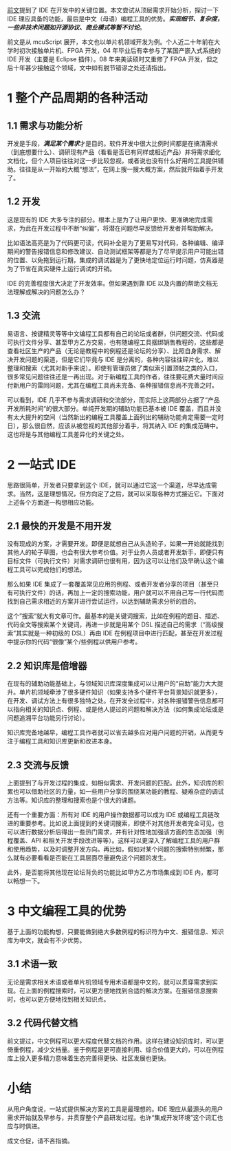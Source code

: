 [前文](https://zhuanlan.zhihu.com/p/259797200)提到了 IDE 在开发中的关键位置。本文尝试从顶层需求开始分析，探讨一下 IDE 理应具备的功能，最后是中文（母语）编程工具的优势。***实现细节、复杂度，一些非技术问题如开源协议、商业模式等暂不讨论***。

前文是从 mcuScript 展开，本文也以单片机领域开发为例。个人近二十年前在大学时初次接触单片机、FPGA 开发，04 年毕业后有幸参与了某国产嵌入式系统的 IDE 开发（主要是 Eclipse 插件）。08 年来美读硕时又重修了 FPGA 开发，但之后十年甚少接触这个领域，文中如有脱节错谬之处还请指出。

# 1 整个产品周期的各种活动

## 1.1 需求与功能分析

开发是手段，***满足某个需求***才是目的。软件开发中很大比例时间都是在搞清需求（到底想要什么）、调研现有产品（看看是否已有同样或相近产品）并将需求细化文档化，但个人项目往往对这一步比较忽视，或者说也没有什么好用的工具提供辅助。往往是从一开始的大概“想法”，在网上搜一搜大概方案，然后就开始着手开发了。

## 1.2 开发

这是现有的 IDE 大多专注的部分。根本上是为了让用户更快、更准确地完成需求，为此在开发过程中不断“纠偏”，将潜在问题尽早反馈给开发者并帮助解决。

比如语法高亮是为了代码更可读，代码补全是为了更易写对代码，各种编辑、编译期间的警告报错信息和修改建议、自动测试框架等都是为了尽早提示用户可能出错的位置、以免拖到运行期，集成的调试器是为了更快地定位运行时问题，仿真器是为了节省在真实硬件上运行调试的开销。

IDE 的完善程度很大决定了开发效率。但如果遇到靠 IDE 以及内置的帮助文档无法理解或解决的问题怎么办？

## 1.3 交流

易语言、按键精灵等等中文编程工具都有自己的论坛或者群，供问题交流、代码或可执行文件分享、甚至甲方乙方交易，也有随编程工具捆绑销售教程的，这些都是查看社区生产的产品（无论是教程中的例程还是论坛的分享）、比照自身需求、解决开发问题的渠道，但是它们毕竟与 IDE 是分离的，各种内容往往碎片化，难以整理和搜索（尤其对新手来说）。即使有管理员做了类似索引置顶帖之类的入口，很多常见问题往往还是一再出现。对于新编程工具的作者，往往要花费大量时间应付新用户的雷同问题，尤其在编程工具尚未完备、各种报错信息尚不完善之时。

可以看到，IDE 几乎不参与需求调研和交流部分，而实际上这两部分占据了“产品开发所耗时间“的很大部分。单纯开发期的辅助功能已基本被 IDE 覆盖，而且并没有太大提升的空间（当然新出的编程工具覆盖上面列出的辅助功能肯定需要一定时日），那么很自然，应该从被忽视的其他部分着手，将其纳入 IDE 的集成范畴中。这也将是与其他编程工具差异化的关键之处。

# 2 一站式 IDE

思路很简单，开发者只要拿到这个 IDE，就可以通过它这一个渠道，尽早达成需求。当然，这是理想情况，但方向定了之后，就可以采取各种方式接近它。下面对上述各个方面逐一构想相应功能。

## 2.1 最快的开发是不用开发

没有现成的方案，才需要开发。即便是就想自己从头造轮子，如果一开始就能找到其他人的轮子草图，也会有很大参考价值。对于业务人员或者开发新手，即便只有目标文件（可执行文件）对需求调研也很有用，因为这可以让他们及早确认这个编程工具可以完成他们的想法。

那么如果 IDE 集成了一套覆盖常见应用的例程、或者开发者分享的项目（甚至只有可执行文件）的话，再加上一定的搜索功能，用户就可以不用自己写一行代码而找到自己需求相近的方案并进行尝试运行，以达到辅助需求分析的目的。

这个”搜索“就大有文章可作。最基本的是关键词搜索，比如在例程的题目、描述、代码全文等搜索某个关键词，再进一步就是用某个 DSL 描述自己的需求（“高级搜索”其实就是一种初级的 DSL）再由 IDE 在例程项目中进行匹配，甚至在开发过程中提示你的代码“很像”某个/些例程以供用户参考。

## 2.2 知识库是倍增器

在现有的辅助功能基础上，与领域知识库深度集成可以让用户的“自助”能力大大提升。单片机领域牵涉了很多硬件知识（如果支持多个硬件平台背景知识就更多），在开发、调试方法上有很多独特之处。在开发全过程中，对各种报错警告信息都可以指向相关的知识点、例程、或是他人提过的问题和解决方法（如何集成论坛或是问题追溯平台功能另行讨论）。

知识库完备地越早，编程工具作者就可以省去越多应对用户问题的开销，从而更专注于编程工具和知识库更新和改进本身。

## 2.3 交流与反馈

上面提到了与开发过程的集成，如相似需求、开发问题的匹配。此外，知识库的积累也可以借助社区的力量，如一些用户分享的围绕某功能的教程、疑难杂症的调试方法等。知识库的整理和搜索也是个很大的课题。

还有一个重要方面：所有对 IDE 的用户操作数据都可以成为 IDE 或编程工具链改进的重要参考。比如说上面提到的关键词搜索，即使不对其他开发者完全可见，也可以进行数据分析后得出一些热门需求，并有针对性地加强该方面的生态加强（例程覆盖、API 和相关开发手段改进等等）。这样可以更深入了解编程工具的用户群和使用趋势，以及时调整开发方向。再比如，假如对某个问题的搜索特别频繁，那么就有必要看看是否能在工具层面尽量避免这个问题的发生。

此外，是否能将其他现在论坛背负的功能比如甲方乙方市场集成到 IDE 内，都可以畅想一下。

# 3 中文编程工具的优势

基于上面的功能构想，只要能做到绝大多数例程的标识符为中文、报错信息、知识库为中文，就会有不少优势。

## 3.1 术语一致

无论是需求相关术语或者单片机领域专用术语都是中文的，就可以贯穿需求到实现。在上面的例程搜索时，可以更方便地找到合适的解决方案。在报错信息搜索时，也可以更方便地找到相关知识点。

## 3.2 代码代替文档

前文提过，中文例程可以更大程度代替文档的作用。这样在建设知识库时，可以更倚重例程，减少文档量。鉴于例程是更可直接利用、综合价值更大的，可以在例程库上投入更多精力意味着生态完善得更快、社区发展也更快。

# 小结

从用户角度说，一站式提供解决方案的工具是最理想的。IDE 理应从最源头的用户需求开始就及早参与，并贯穿整个产品研发过程。也许“集成开发环境”这个词汇也应与时俱进。

成文仓促，请不吝指摘。